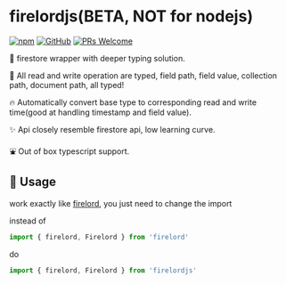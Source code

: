 <!-- markdownlint-disable MD010 -->

# firelordjs(BETA, NOT for nodejs)

[![npm](https://img.shields.io/npm/v/firelordjs)](https://www.npmjs.com/package/firelordjs) [![GitHub](https://img.shields.io/github/license/tylim88/firelordjs)](https://github.com/tylim88/firelordjs/blob/master/LICENSE) [![PRs Welcome](https://img.shields.io/badge/PRs-welcome-brightgreen.svg?style=flat-square)](https://github.com/tylim88/firelordjs/pulls)

🐤 firestore wrapper with deeper typing solution.

🚀 All read and write operation are typed, field path, field value, collection path, document path, all typed!

🔥 Automatically convert base type to corresponding read and write time(good at handling timestamp and field value).

✨ Api closely resemble firestore api, low learning curve.

⛲️ Out of box typescript support.

## 🦙 Usage

work exactly like [firelord](https://github.com/tylim88/Firelord), you just need to change the import

instead of

```ts
import { firelord, Firelord } from 'firelord'
```

do

```ts
import { firelord, Firelord } from 'firelordjs'
```
